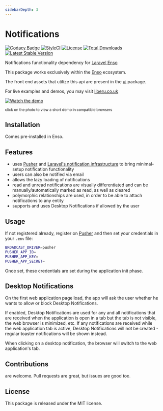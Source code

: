 ```yaml
---
sidebarDepth: 3
---
```


# Notifications

[![Codacy Badge](https://api.codacy.com/project/badge/Grade/950c5954bb654bb588061a3f793f4697)](https://www.codacy.com/app/laravel-enso/Notifications?utm_source=github.com&amp;utm_medium=referral&amp;utm_content=laravel-enso/Notifications&amp;utm_campaign=Badge_Grade)
[![StyleCI](https://github.styleci.io/repos/85684795/shield?branch=master)](https://github.styleci.io/repos/85684795)
[![License](https://poser.pugx.org/laravel-enso/notifications/license)](https://packagist.org/packages/laravel-enso/notifications)
[![Total Downloads](https://poser.pugx.org/laravel-enso/notifications/downloads)](https://packagist.org/packages/laravel-enso/notifications)
[![Latest Stable Version](https://poser.pugx.org/laravel-enso/notifications/version)](https://packagist.org/packages/laravel-enso/notifications)

Notifications functionality dependency for [Laravel Enso](https://github.com/laravel-enso/Enso)

This package works exclusively within the [Enso](https://github.com/laravel-enso/Enso) ecosystem.

The front end assets that utilize this api are present in the [ui](https://github.com/enso-ui/ui) package.

For live examples and demos, you may visit [liberu.co.uk](https://www.liberu.co.uk)

[![Watch the demo](https://laravel-enso.github.io/notifications/screenshots/bulma_033_thumb.png)](https://laravel-enso.github.io/notifications/videos/bulma_demo_01.webm)

<sup>click on the photo to view a short demo in compatible browsers</sup>

## Installation

Comes pre-installed in Enso.

## Features

- uses [Pusher](https://pusher.com/) and [Laravel's notification infrastructure](https://laravel.com/docs/5.5/broadcasting) to bring minimal-setup notification functionality
- users can also be notified via email
- allows the lazy loading of notifications
- read and unread notifications are visually differentiated and can be manually/automatically marked as read, as well as cleared
- polymorphic relationships are used, in order to be able to attach notifications to any entity
- supports and uses Desktop Notifications if allowed by the user

## Usage

If not registered already, register on [Pusher](https://pusher.com/) and then set your credentials in your `.env` file:

```bash
BROADCAST_DRIVER=pusher
PUSHER_APP_ID=
PUSHER_APP_KEY=
PUSHER_APP_SECRET=
```

Once set, these credentials are set during the application init phase.

## Desktop Notifications

On the first web application page load, the app will ask the user whether he wants to allow or block Desktop Notifications. 

If enabled, Desktop Notifications are used for any and all notifications that are received when the application is open 
in a tab but the tab is not visible, the web browser is minimized, etc. 
If any notifications are received while the web application tab is active, Desktop Notifications will not be created - regular toaster notifications will be shown instead.  

When clicking on a desktop notification, the browser will switch to the web application's tab.

## Contributions

are welcome. Pull requests are great, but issues are good too.

## License

This package is released under the MIT license.
